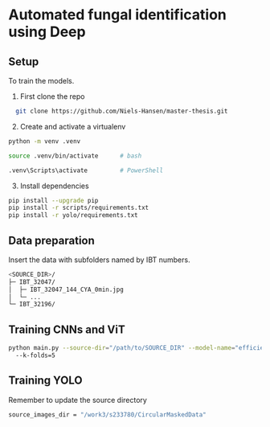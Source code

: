 # Automated fungal identification using Deep



## Setup

To train the models.

1. First clone the repo

```bash
  git clone https://github.com/Niels-Hansen/master-thesis.git
```

2. Create and activate a virtualenv

```bash
python -m venv .venv

source .venv/bin/activate      # bash 

.venv\Scripts\activate         # PowerShell
```

3. Install dependencies
```bash
pip install --upgrade pip
pip install -r scripts/requirements.txt
pip install -r yolo/requirements.txt
```

## Data preparation

Insert the data with subfolders named by IBT numbers.
```bash
<SOURCE_DIR>/
├─ IBT_32047/
│  ├─ IBT_32047_144_CYA_0min.jpg
│  └─ ...
└─ IBT_32196/
```

## Training CNNs and ViT

```bash
python main.py --source-dir="/path/to/SOURCE_DIR" --model-name="efficientnet_v2_s"
  --k-folds=5
```

## Training YOLO
Remember to update the source directory
```bash
source_images_dir = "/work3/s233780/CircularMaskedData"
```
